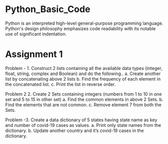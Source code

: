 # Python_Basic_Code
Python is an interpreted high-level general-purpose programming language. Python's design philosophy emphasizes code readability with its notable use of significant indentation.
# Assignment 1
Problem - 1. Construct 2 lists containing all the available data types (integer, float, string, complex and Boolean) and do the following..
a.	Create another list by concatenating above 2 lists
b.	Find the frequency of each element in the concatenated list.
c.	Print the list in reverse order.

Problem 2 2.	Create 2 Sets containing integers (numbers from 1 to 10 in one set and 5 to 15 in other set)
a.	Find the common elements in above 2 Sets.
b.	Find the elements that are not common.
c.	Remove element 7 from both the Sets.

Problem -3. Create a data dictionary of 5 states having state name as key and number of covid-19 cases as values.
a.	Print only state names from the dictionary.
b.	Update another country and it’s covid-19 cases in the dictionary.


